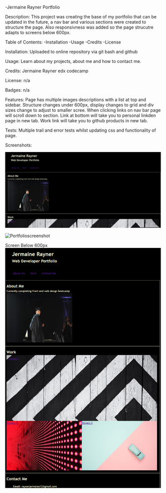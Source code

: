 -Jermaine Rayner Portfolio

Description: This project was creating the base of my portfolio that can be updated in the future, a nav bar and various sections were created to structure the page. Also responsivness was added so the page strucutre adapts to screens below 600px.

Table of Contents: -Installation -Usage -Credits -License

Installation: Uploaded to online repository via git bash and github

Usage: Learn about my projects, about me and how to contact me.

Credits: Jermaine Rayner edx codecamp

License: n/a

Badges: n/a

Features: Page has multiple images descriptions with a list at top and sidebar. 
Structure changes under 600px, display changes to grid and div sizes change to adjust to smaller scree. 
When clicking links on nav bar page will scroll down to section. Link at bottom will take you to personal linkden page in new tab. 
Work link will take you to github products in new tab.

Tests: Multiple trail and error tests whilst updating css and functionality of page.

Screenshots:

![Portfolioscreenshot](./starter/images/Moduletask2-Screenshot1.png)

![Portfolioscreenshot](./starter/images/Moduletask2-Screenshot2.png)

Screen Below 600px
![Portfolioscreenshot](./starter/images/Moduletask2-Screenshot3.png)
